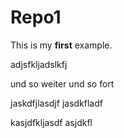 Repo1
=====

This is my **first** example.


adjsfkljadslkfj

und so weiter und so fort

jaskdfjlasdjf
jasdkfladf

kasjdfkljasdf
asjdkfl

